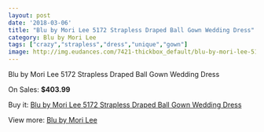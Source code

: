 ```yaml
---
layout: post
date: '2018-03-06'
title: "Blu by Mori Lee 5172 Strapless Draped Ball Gown Wedding Dress"
category: Blu by Mori Lee
tags: ["crazy","strapless","dress","unique","gown"]
image: http://img.eudances.com/7421-thickbox_default/blu-by-mori-lee-5172-strapless-draped-ball-gown-wedding-dress.jpg
---
```

Blu by Mori Lee 5172 Strapless Draped Ball Gown Wedding Dress

On Sales: **$403.99**
<a href="https://www.eudances.com/en/blu-by-mori-lee/2652-blu-by-mori-lee-5172-strapless-draped-ball-gown-wedding-dress.html"><amp-img layout="responsive" width="600" height="600" src="//img.eudances.com/7421-thickbox_default/blu-by-mori-lee-5172-strapless-draped-ball-gown-wedding-dress.jpg" alt="Blu by Mori Lee 5172 Strapless Draped Ball Gown Wedding Dress 0" /></a>
<a href="https://www.eudances.com/en/blu-by-mori-lee/2652-blu-by-mori-lee-5172-strapless-draped-ball-gown-wedding-dress.html"><amp-img layout="responsive" width="600" height="600" src="//img.eudances.com/7425-thickbox_default/blu-by-mori-lee-5172-strapless-draped-ball-gown-wedding-dress.jpg" alt="Blu by Mori Lee 5172 Strapless Draped Ball Gown Wedding Dress 1" /></a>
<a href="https://www.eudances.com/en/blu-by-mori-lee/2652-blu-by-mori-lee-5172-strapless-draped-ball-gown-wedding-dress.html"><amp-img layout="responsive" width="600" height="600" src="//img.eudances.com/7424-thickbox_default/blu-by-mori-lee-5172-strapless-draped-ball-gown-wedding-dress.jpg" alt="Blu by Mori Lee 5172 Strapless Draped Ball Gown Wedding Dress 2" /></a>
<a href="https://www.eudances.com/en/blu-by-mori-lee/2652-blu-by-mori-lee-5172-strapless-draped-ball-gown-wedding-dress.html"><amp-img layout="responsive" width="600" height="600" src="//img.eudances.com/7423-thickbox_default/blu-by-mori-lee-5172-strapless-draped-ball-gown-wedding-dress.jpg" alt="Blu by Mori Lee 5172 Strapless Draped Ball Gown Wedding Dress 3" /></a>
<a href="https://www.eudances.com/en/blu-by-mori-lee/2652-blu-by-mori-lee-5172-strapless-draped-ball-gown-wedding-dress.html"><amp-img layout="responsive" width="600" height="600" src="//img.eudances.com/7422-thickbox_default/blu-by-mori-lee-5172-strapless-draped-ball-gown-wedding-dress.jpg" alt="Blu by Mori Lee 5172 Strapless Draped Ball Gown Wedding Dress 4" /></a>

Buy it: [Blu by Mori Lee 5172 Strapless Draped Ball Gown Wedding Dress](https://www.eudances.com/en/blu-by-mori-lee/2652-blu-by-mori-lee-5172-strapless-draped-ball-gown-wedding-dress.html "Blu by Mori Lee 5172 Strapless Draped Ball Gown Wedding Dress")

View more: [Blu by Mori Lee](https://www.eudances.com/en/39-blu-by-mori-lee "Blu by Mori Lee")